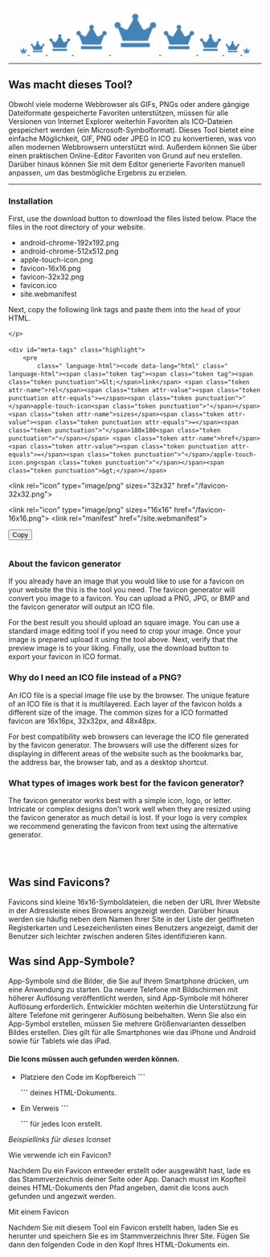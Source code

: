 <p align="center">
    <a href="favicon-16x16.png" target="_blank">
        <img src="favicon-16x16.png" alt="favicon-16x16" title="favicon-16x16" />
    </a>
    <a href="favicon-32x32.png" target="_blank">
        <img src="favicon-32x32.png" alt="favicon-32x32" title="favicon-32x32" />
    </a>
    <a href="android-icon-48x48.png" target="_blank">
        <img src="android-icon-48x48.png" alt="android-icon-48x48" title="android-icon-48x48" />
    </a>
    <a href="ms-icon-70x70.png" target="_blank">
        <img src="ms-icon-70x70.png" alt="ms-icon-70x70" title="ms-icon-70x70" />
    </a>
    <a href="favicon-96x96.png" target="_blank">
        <img src="favicon-96x96.png" alt="favicon-96x96" title="favicon-96x96" />
    </a>
    <a href="ms-icon-70x70.png" target="_blank">
        <img src="ms-icon-70x70.png" alt="ms-icon-70x70" title="ms-icon-70x70" />
    </a>
    <a href="android-icon-48x48.png" target="_blank">
        <img src="android-icon-48x48.png" alt="android-icon-48x48" title="android-icon-48x48" />
    </a>
    <a href="favicon-32x32.png" target="_blank">
        <img src="favicon-32x32.png" alt="favicon-32x32" title="favicon-32x32" />
    </a>
    <a href="favicon-16x16.png" target="_blank">
        <img src="favicon-16x16.png" alt="favicon-16x16" title="favicon-16x16" />
    </a>
</p>
<hr>

## Was macht dieses Tool?

Obwohl viele moderne Webbrowser als GIFs, PNGs oder andere gängige Dateiformate gespeicherte Favoriten unterstützen,
müssen für alle Versionen von Internet Explorer weiterhin Favoriten als ICO-Dateien gespeichert werden (ein
Microsoft-Symbolformat). Dieses Tool bietet eine einfache Möglichkeit, GIF, PNG oder JPEG in ICO zu konvertieren, was
von allen modernen Webbrowsern unterstützt wird. Außerdem können Sie über einen praktischen Online-Editor Favoriten von
Grund auf neu erstellen. Darüber hinaus können Sie mit dem Editor generierte Favoriten manuell anpassen, um das
bestmögliche Ergebnis zu erzielen.

<hr>
<div class="box">
    <h3 class="title is-4">Installation</h3>
    <p>
        First, use the download button to download the files listed below.
        Place the files in the root directory of your website.
    </p>
    <ul>
        <li>android-chrome-192x192.png</li>
        <li>android-chrome-512x512.png</li>
        <li>apple-touch-icon.png</li>
        <li>favicon-16x16.png</li>
        <li>favicon-32x32.png</li>
        <li>favicon.ico</li>
        <li>site.webmanifest</li>
    </ul>
    <p>
        Next, copy the following link tags and paste them into the
        <code>head</code> of your HTML.

    </p>

    <div id="meta-tags" class="highlight">
        <pre
            class=" language-html"><code data-lang="html" class=" language-html"><span class="token tag"><span class="token tag"><span class="token punctuation">&lt;</span>link</span> <span class="token attr-name">rel</span><span class="token attr-value"><span class="token punctuation attr-equals">=</span><span class="token punctuation">"</span>apple-touch-icon<span class="token punctuation">"</span></span> <span class="token attr-name">sizes</span><span class="token attr-value"><span class="token punctuation attr-equals">=</span><span class="token punctuation">"</span>180x180<span class="token punctuation">"</span></span> <span class="token attr-name">href</span><span class="token attr-value"><span class="token punctuation attr-equals">=</span><span class="token punctuation">"</span>/apple-touch-icon.png<span class="token punctuation">"</span></span><span class="token punctuation">&gt;</span></span>

<span class="token tag"><span class="token tag"><span class="token punctuation">&lt;</span>link</span> <span class="token attr-name">rel</span><span class="token attr-value"><span class="token punctuation attr-equals">=</span><span class="token punctuation">"</span>icon<span class="token punctuation">"</span></span> <span class="token attr-name">type</span><span class="token attr-value"><span class="token punctuation attr-equals">=</span><span class="token punctuation">"</span>image/png<span class="token punctuation">"</span></span> <span class="token attr-name">sizes</span><span class="token attr-value"><span class="token punctuation attr-equals">=</span><span class="token punctuation">"</span>32x32<span class="token punctuation">"</span></span> <span class="token attr-name">href</span><span class="token attr-value"><span class="token punctuation attr-equals">=</span><span class="token punctuation">"</span>/favicon-32x32.png<span class="token punctuation">"</span></span><span class="token punctuation">&gt;</span></span>

<span class="token tag"><span class="token tag"><span class="token punctuation">&lt;</span>link</span> <span class="token attr-name">rel</span><span class="token attr-value"><span class="token punctuation attr-equals">=</span><span class="token punctuation">"</span>icon<span class="token punctuation">"</span></span> <span class="token attr-name">type</span><span class="token attr-value"><span class="token punctuation attr-equals">=</span><span class="token punctuation">"</span>image/png<span class="token punctuation">"</span></span> <span class="token attr-name">sizes</span><span class="token attr-value"><span class="token punctuation attr-equals">=</span><span class="token punctuation">"</span>16x16<span class="token punctuation">"</span></span> <span class="token attr-name">href</span><span class="token attr-value"><span class="token punctuation attr-equals">=</span><span class="token punctuation">"</span>/favicon-16x16.png<span class="token punctuation">"</span></span><span class="token punctuation">&gt;</span></span>
<span class="token tag"><span class="token tag"><span class="token punctuation">&lt;</span>link</span> <span class="token attr-name">rel</span><span class="token attr-value"><span class="token punctuation attr-equals">=</span><span class="token punctuation">"</span>manifest<span class="token punctuation">"</span></span> <span class="token attr-name">href</span><span class="token attr-value"><span class="token punctuation attr-equals">=</span><span class="token punctuation">"</span>/site.webmanifest<span class="token punctuation">"</span></span><span class="token punctuation">&gt;</span></span></code></pre>
    </div><button id="copy-meta-tags" class="button is-info">Copy</button>
</div>


<p align="center">
<section data-v-1d5e57b3="" class="section">
<div data-v-1d5e57b3="" class="container">
<div data-v-1d5e57b3="" class="columns">
<div data-v-1d5e57b3="" class="column is-8">
<div data-v-1d5e57b3="" class="box">
<div data-v-1d5e57b3="" class="content">
<h3 data-v-1d5e57b3="" class="title is-4">About the favicon generator</h3>
<p data-v-1d5e57b3="">
If you already have an image that you would like to use for a
favicon on your website the this is the tool you need. The favicon
generator will convert you image to a favicon. You can upload a
PNG, JPG, or BMP and the favicon generator will output an ICO
file.
</p>
<p data-v-1d5e57b3="">
For the best result you should upload an square image. You can use
a standard image editing tool if you need to crop your image. Once
your image is prepared upload it using the tool above. Next,
verify that the preview image is to your liking. Finally, use the
download button to export your favicon in ICO format.
</p>
<h3 data-v-1d5e57b3="" class="title is-4">
Why do I need an ICO file instead of a PNG?
</h3>

<p data-v-1d5e57b3="">
An ICO file is a special image file use by the browser. The unique
feature of an ICO file is that it is multilayered. Each layer of
the favicon holds a different size of the image. The common sizes
for a ICO formatted favicon are 16x16px, 32x32px, and 48x48px.
</p>
<p data-v-1d5e57b3="">
For best compatibility web browsers can leverage the ICO file
generated by the favicon generator. The browsers will use the
different sizes for displaying in different areas of the website
such as the bookmarks bar, the address bar, the browser tab, and
as a desktop shortcut.
</p>
<h3 data-v-1d5e57b3="" class="title is-4">What types of images work best for the favicon
generator?</h3>
<p data-v-1d5e57b3="">
The favicon generator works best with a simple icon, logo, or
letter. Intricate or complex designs don't work well when they are
resized using the favicon generator as much detail is lost. If
your logo is very complex we recommend generating the favicon from
text using the alternative generator.
</p>
</div>
</div>
</div>
<div data-v-1d5e57b3="" class="column is-4">
<div data-v-1d5e57b3="" class="is-pulled-right"><ins data-v-1d5e57b3=""
data-ad-client="ca-pub-6364731787646900" data-ad-slot="6618113852" data-ad-format="auto"
data-full-width-responsive="true" class="adsbygoogle" style="display: block;"></ins><br
data-v-1d5e57b3=""><ins data-v-1d5e57b3="" data-ad-client="ca-pub-6364731787646900"
data-ad-slot="7943923378" data-ad-format="auto" data-full-width-responsive="true"
class="adsbygoogle" style="display: block;"></ins></div>
                </div>
            </div>
        </div>
    </section>
</p>
<br>


## Was sind Favicons?
Favicons sind kleine 16x16-Symboldateien, die neben der URL Ihrer Website in der Adressleiste eines Browsers angezeigt
werden. Darüber hinaus werden sie häufig neben dem Namen Ihrer Site in der Liste der geöffneten Registerkarten und
Lesezeichenlisten eines Benutzers angezeigt, damit der Benutzer sich leichter zwischen anderen Sites identifizieren
kann.

## Was sind App-Symbole?

App-Symbole sind die Bilder, die Sie auf Ihrem Smartphone drücken, um eine Anwendung zu starten. Da neuere Telefone mit
Bildschirmen mit höherer Auflösung veröffentlicht werden, sind App-Symbole mit höherer Auflösung erforderlich.
Entwickler möchten weiterhin die Unterstützung für ältere Telefone mit geringerer Auflösung beibehalten. Wenn Sie also
ein App-Symbol erstellen, müssen Sie mehrere Größenvarianten desselben Bildes erstellen. Dies gilt für alle Smartphones
wie das iPhone und Android sowie für Tablets wie das iPad.

#### Die Icons müssen auch gefunden werden können.
+ Platziere den Code im Kopfbereich <strong>```

    <head>```</strong> deines HTML-Dokuments.
+ Ein Verweis <strong>```
    <link>```</strong> für jedes Icon erstellt.

*Beispiellinks für dieses Iconset*

<link rel="apple-touch-icon" sizes="57x57" href="/apple-icon-57x57.png">
<link rel="apple-touch-icon" sizes="60x60" href="/apple-icon-60x60.png">
<link rel="apple-touch-icon" sizes="72x72" href="/apple-icon-72x72.png">
<link rel="apple-touch-icon" sizes="76x76" href="/apple-icon-76x76.png">
<link rel="apple-touch-icon" sizes="114x114" href="/apple-icon-114x114.png">
<link rel="apple-touch-icon" sizes="120x120" href="/apple-icon-120x120.png">
<link rel="apple-touch-icon" sizes="144x144" href="/apple-icon-144x144.png">
<link rel="apple-touch-icon" sizes="152x152" href="/apple-icon-152x152.png">
<link rel="apple-touch-icon" sizes="180x180" href="/apple-icon-180x180.png">
<link rel="icon" type="image/png" sizes="192x192" href="/android-icon-192x192.png">
<link rel="icon" type="image/png" sizes="32x32" href="/favicon-32x32.png">
<link rel="icon" type="image/png" sizes="96x96" href="/favicon-96x96.png">
<link rel="icon" type="image/png" sizes="16x16" href="/favicon-16x16.png">
<link rel="manifest" href="/manifest.json">
<meta name="msapplication-TileColor" content="#ffffff">
<meta name="msapplication-TileImage" content="/ms-icon-144x144.png">
<meta name="theme-color" content="#ffffff">



Wie verwende ich ein Favicon?

Nachdem Du ein Favicon entweder erstellt oder ausgewählt hast, lade es das Stammverzeichnis deiner Seite oder App.
Danach musst im Kopfteil deines HTML-Dokuments den Pfad angeben, damit die Icons auch gefunden und angezwit werden.







Mit einem Favicon

Nachdem Sie mit diesem Tool ein Favicon erstellt haben, laden Sie es herunter und speichern Sie es im Stammverzeichnis
Ihrer Site. Fügen Sie dann den folgenden Code in den Kopf Ihres HTML-Dokuments ein.
